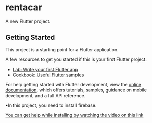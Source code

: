 # rentacar

A new Flutter project.

## Getting Started

This project is a starting point for a Flutter application.

A few resources to get you started if this is your first Flutter project:

- [Lab: Write your first Flutter app](https://docs.flutter.dev/get-started/codelab)
- [Cookbook: Useful Flutter samples](https://docs.flutter.dev/cookbook)

For help getting started with Flutter development, view the
[online documentation](https://docs.flutter.dev/), which offers tutorials,
samples, guidance on mobile development, and a full API reference.

•In this project, you need to install firebase.

[You can get help while installing by watching the video on this link](https://drive.google.com/drive/folders/15_Xm5wkJsTBGG6BNktDXU_tBnLhDo9C6)
